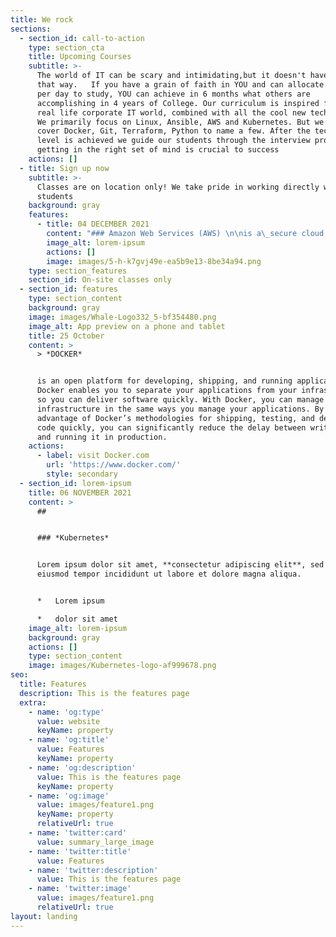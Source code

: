 ```yaml
---
title: We rock
sections:
  - section_id: call-to-action
    type: section_cta
    title: Upcoming Courses
    subtitle: >-
      The world of IT can be scary and intimidating,but it doesn't have to be
      that way.   If you have a grain of faith in YOU and can allocate 3-4 hours
      per day to study, YOU can achieve in 6 months what others are
      accomplishing in 4 years of College. Our curriculum is inspired from the
      real life corporate IT world, combined with all the cool new technologies.
      We primarily focus on Linux, Ansible, AWS and Kubernetes. But we also
      cover Docker, Git, Terraform, Python to name a few. After the technical
      level is achieved we guide our students through the interview process, as
      getting in the right set of mind is crucial to success
    actions: []
  - title: Sign up now
    subtitle: >-
      Classes are on location only! We take pride in working directly with our
      students 
    background: gray
    features:
      - title: 04 DECEMBER 2021
        content: "### Amazon Web Services (AWS) \n\nis a\_secure cloud services platform, offering compute power, database storage, content delivery and other functionality to help businesses scale and grow.\n"
        image_alt: lorem-ipsum
        actions: []
        image: images/5-h-k7gvj49e-ea5b9e13-8be34a94.png
    type: section_features
    section_id: On-site classes only
  - section_id: features
    type: section_content
    background: gray
    image: images/Whale-Logo332_5-bf354480.png
    image_alt: App preview on a phone and tablet
    title: 25 October
    content: >
      > *DOCKER*


      is an open platform for developing, shipping, and running applications.
      Docker enables you to separate your applications from your infrastructure
      so you can deliver software quickly. With Docker, you can manage your
      infrastructure in the same ways you manage your applications. By taking
      advantage of Docker’s methodologies for shipping, testing, and deploying
      code quickly, you can significantly reduce the delay between writing code
      and running it in production.
    actions:
      - label: visit Docker.com
        url: 'https://www.docker.com/'
        style: secondary
  - section_id: lorem-ipsum
    title: 06 NOVEMBER 2021
    content: >
      ##


      ### *Kubernetes*


      Lorem ipsum dolor sit amet, **consectetur adipiscing elit**, sed do
      eiusmod tempor incididunt ut labore et dolore magna aliqua.


      *   Lorem ipsum

      *   dolor sit amet
    image_alt: lorem-ipsum
    background: gray
    actions: []
    type: section_content
    image: images/Kubernetes-logo-af999678.png
seo:
  title: Features
  description: This is the features page
  extra:
    - name: 'og:type'
      value: website
      keyName: property
    - name: 'og:title'
      value: Features
      keyName: property
    - name: 'og:description'
      value: This is the features page
      keyName: property
    - name: 'og:image'
      value: images/feature1.png
      keyName: property
      relativeUrl: true
    - name: 'twitter:card'
      value: summary_large_image
    - name: 'twitter:title'
      value: Features
    - name: 'twitter:description'
      value: This is the features page
    - name: 'twitter:image'
      value: images/feature1.png
      relativeUrl: true
layout: landing
---
```

